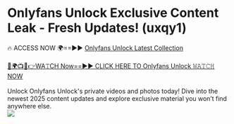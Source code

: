 # Onlyfans Unlock Exclusive Content Leak - Fresh Updates! (uxqy1)

🔥 ACCESS NOW 🌍==►► <a href="https://tinyurl.com/kvy9nzfs" rel="nofollow">Onlyfans Unlock Latest Collection</a>
<br><br>
[🔴🌍📺📱👉WA𝚃CH Now==►► CLICK HERE TO Onlyfans Unlock 𝚆𝙰𝚃𝙲𝙷 NOW](https://tinyurl.com/kvy9nzfs)
<br><br>
Unlock Onlyfans Unlock's private videos and photos today! Dive into the newest 2025 content updates and explore exclusive material you won’t find anywhere else.
<br>
<a href="https://tinyurl.com/kvy9nzfs" rel="nofollow" data-target="animated-image.originalLink"><img src="https://camo.githubusercontent.com/8a4f000d20f83aca3bf7ec5f350d767afa0574a8a352519fd8cfa583a6f93a33/68747470733a2f2f692e696d6775722e636f6d2f644a486b345a712e676966" data-canonical-src="https://i.imgur.com/dJHk4Zq.gif" style="max-width: 100%; display: inline-block;" data-target="animated-image.originalImage"></a>
<br>
